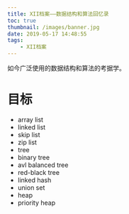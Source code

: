```yaml
---
title: XII档案——数据结构和算法回忆录
toc: true
thumbnail: /images/banner.jpg
date: 2019-05-17 14:48:55
tags:
    - XII档案
---
```


如今广泛使用的数据结构和算法的考据学。

<!-- more -->

# 目标
- array list
- linked list
- skip list
- zip list
- tree
- binary tree
- avl balanced tree
- red-black tree
- linked hash
- union set
- heap
- priority heap
